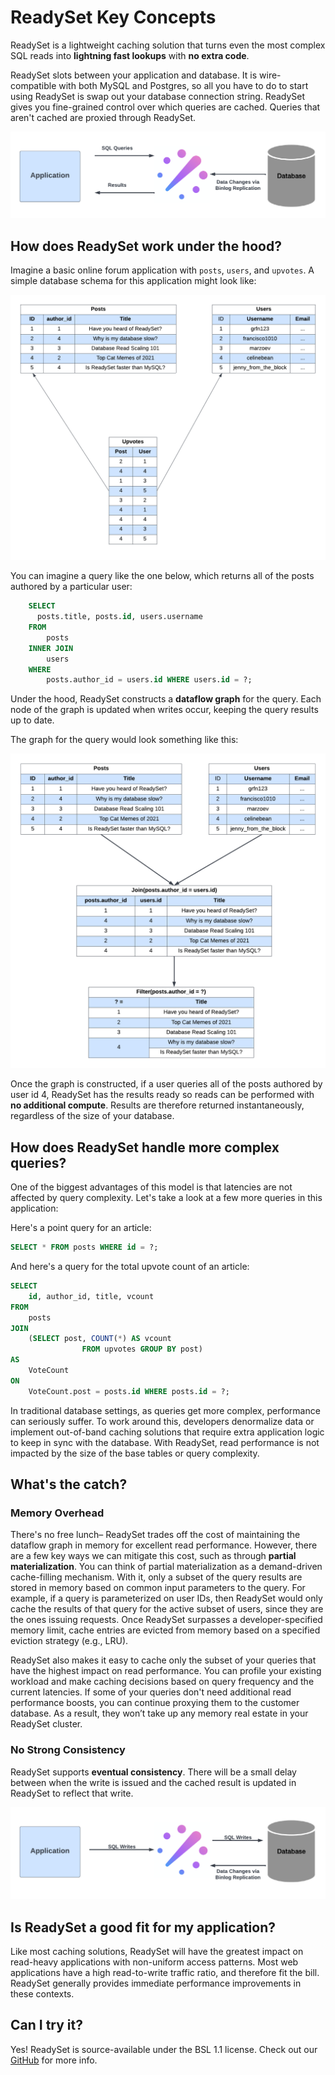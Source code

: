 # ReadySet Key Concepts
ReadySet is a lightweight caching solution that turns even the most complex SQL reads into **lightning fast lookups** with **no extra code**.

ReadySet slots between your application and database. It is wire-compatible with both MySQL and Postgres, so all you have to
do to start using ReadySet is swap out your database connection string. ReadySet gives you fine-grained control over which
queries are cached. Queries that aren't cached are proxied through ReadySet.

![Basic ReadySet Stack Diagram](../assets/rs_stack_diagram.png)

## How does ReadySet work under the hood?
Imagine a basic online forum application with `posts`, `users`, and `upvotes`. A simple database schema for this application might look like:

![Example DB Schema](../assets/reddit_sql_schema.png)

You can imagine a query like the one below, which returns all of the posts authored by a particular user:

```sql
    SELECT
      posts.title, posts.id, users.username
    FROM
        posts
    INNER JOIN
        users
    WHERE
        posts.author_id = users.id WHERE users.id = ?;
```

Under the hood, ReadySet constructs a **dataflow graph** for the query. Each node of the graph is updated when writes occur, keeping the query results up to date.

The graph for the query would look something like this:

![Example ReadySet Dataflow Graph](../assets/rs_example_dataflow.png)

Once the graph is constructed, if a user queries all of the posts authored by user id 4, ReadySet has the results ready so reads can be performed with **no additional compute**.
Results are therefore returned instantaneously, regardless of the size of your database.


## How does ReadySet handle more complex queries?
One of the biggest advantages of this model is that latencies are not affected by query complexity. Let's take a look at a few more queries in this application:

Here's a point query for an article:

```sql
SELECT * FROM posts WHERE id = ?;
```

And here's a query for the total upvote count of an article:

```sql
SELECT
    id, author_id, title, vcount
FROM
    posts
JOIN
    (SELECT post, COUNT(*) AS vcount
                FROM upvotes GROUP BY post)
AS
    VoteCount
ON
    VoteCount.post = posts.id WHERE posts.id = ?;
```

In traditional database settings, as queries get more complex, performance can seriously suffer. To work around this, developers denormalize data or implement out-of-band caching solutions that require extra application logic to keep in sync with the database.
With ReadySet, read performance is not impacted by the size of the base tables or query complexity.


## What's the catch?


### Memory Overhead
There's no free lunch– ReadySet trades off the cost of maintaining the dataflow graph in memory for excellent read performance. However, there are a few key ways we can mitigate this cost, such as
through **partial materialization**. You can think of partial materialization as a demand-driven cache-filling mechanism. With it, only a subset of the query results are stored in memory
based on common input parameters to the query. For example, if a query is parameterized on user IDs, then ReadySet would only cache the results of
that query for the active subset of users, since they are the ones issuing requests. Once ReadySet surpasses a developer-specified memory limit,
cache entries are evicted from memory based on a specified eviction strategy (e.g., LRU).

ReadySet also makes it easy to cache only the subset of your queries that have the highest impact on read performance. You can profile your existing workload and make caching decisions based on query frequency and the current latencies.
If some of your queries don't need additional read performance boosts, you can continue proxying them to the customer database. As a result, they
won’t take up any memory real estate in your ReadySet cluster.


### No Strong Consistency
ReadySet supports **eventual consistency**. There will be a small delay between when the write is issued and the cached result is updated in ReadySet to reflect that write.


![alt_text](../assets/rs_write_diagram.png)


## Is ReadySet a good fit for my application?
Like most caching solutions, ReadySet will have the greatest impact on read-heavy applications with non-uniform access patterns.
Most web applications have a high read-to-write traffic ratio, and therefore fit the bill. ReadySet generally provides immediate
performance improvements in these contexts.

## Can I try it?
Yes! ReadySet is source-available under the BSL 1.1 license. Check out our [GitHub](https://github.com/readysettech/readyset) for more info.
